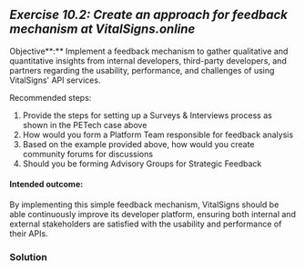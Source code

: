 ## ***Exercise 10.2: Create an approach for feedback mechanism at VitalSigns.online***

Objective**:** Implement a feedback mechanism to gather qualitative and quantitative insights from internal developers, third-party developers, and partners regarding the usability, performance, and challenges of using VitalSigns' API services.

Recommended steps:

1. Provide the steps for setting up a Surveys & Interviews process as shown in the PETech case above  
2. How would you form a Platform Team responsible for feedback analysis  
3. Based on the example provided above, how would you create community forums for discussions  
4. Should you be forming Advisory Groups for Strategic Feedback

#### Intended outcome:

By implementing this simple feedback mechanism, VitalSigns should be able continuously improve its developer platform, ensuring both internal and external stakeholders are satisfied with the usability and performance of their APIs. 

### **Solution**